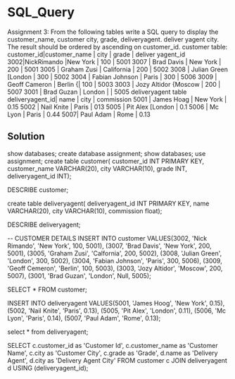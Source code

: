 # SQL_Query
Assignment 3: From the following tables write a SQL query to display the customer_name, customer city, grade, deliveryagent. deliver yagent city. The result should be ordered by ascending on customer_id. customer table: customer_id|customer_name | city | grade | deliver yagent_id 3002|NickRimando |New York | 100 | 5001 3007 | Brad Davis | New York | 200 | 5001 3005 | Graham Zusi | California | 200 | 5002 3008 | Julian Green [London | 300 | 5002 3004 | Fabian Johnson | Paris | 300 | 5006 3009 | Geoff Cameron | Berlin {| 100 | 5003 3003 | Jozy Altidor {Moscow | 200 | 5007 3001 | Brad Guzan | London | | 5005 deliveryagent table deliveryagent_id| name | city | commission 5001 | James Hoag | New York | 0.15 5002 | Nail Knite | Paris | 013 5005 | Pit Alex [London | 0.1 5006 | Mc Lyon | Paris | 0.44 5007| Paul Adam | Rome | 0.13

## Solution
show databases;
create database assignment;
show databases;
use assignment;
create table customer(
	customer_id INT PRIMARY KEY, 
    customer_name VARCHAR(20),
    city VARCHAR(10),
    grade INT,
    deliveryagent_id INT);

DESCRIBE customer;

create table deliveryagent(
	deliveryagent_id INT PRIMARY KEY,
    name VARCHAR(20),
    city VARCHAR(10),
    commission float);
    
DESCRIBE deliveryagent;

-- CUSTOMER DETAILS
INSERT INTO customer
VALUES(3002, 'Nick Rimando', 'New York', 100, 5001),
	(3007, 'Brad Davis', 'New York', 200, 5001),
	(3005, 'Graham Zusi', 'Calfornia', 200, 5002),
	(3008, 'Julian Green', 'London', 300, 5002),
	(3004, 'Fabian Johnson', 'Paris', 300, 5006),
	(3009, 'Geoff Cemeron', 'Berlin', 100, 5003),
	(3003, 'Jozy Altidor', 'Moscow', 200, 5007),
	(3001, 'Brad Guzan', 'London', Null, 5005);
    
SELECT * FROM customer;

INSERT INTO deliveryagent
VALUES(5001, 'James Hoog', 'New York', 0.15),
	(5002, 'Nail Knite', 'Paris', 0.13),
    (5005, 'Pit Alex', 'London', 0.11),
    (5006, 'Mc Lyon', 'Paris', 0.14),
    (5007, 'Paul Adam', 'Rome', 0.13);
    
select * from deliveryagent;

SELECT c.customer_id as 'Customer Id',
 c.customer_name as 'Customer Name',
 c.city as 'Customer City', 
 c.grade as 'Grade',
 d.name as 'Delivery Agent',
 d.city as 'Delivery Agent City'
FROM customer c
JOIN deliveryagent d
USING (deliveryagent_id);
